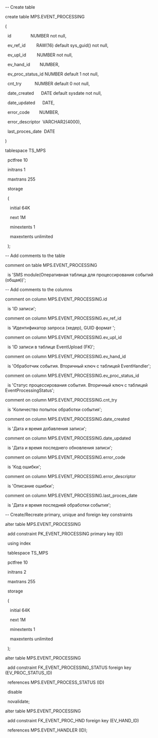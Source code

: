 -- Create table

create table MPS.EVENT_PROCESSING

(

  id                NUMBER not null,

  ev_ref_id         RAW(16) default sys_guid() not null,

  ev_upl_id         NUMBER not null,

  ev_hand_id        NUMBER,

  ev_proc_status_id NUMBER default 1 not null,

  cnt_try           NUMBER default 0 not null,

  date_created      DATE default sysdate not null,

  date_updated      DATE,

  error_code        NUMBER,

  error_descriptor  VARCHAR2(4000),

  last_proces_date  DATE

)

tablespace TS_MPS

  pctfree 10

  initrans 1

  maxtrans 255

  storage

  (

    initial 64K

    next 1M

    minextents 1

    maxextents unlimited

  );

-- Add comments to the table

comment on table MPS.EVENT_PROCESSING

  is 'SMS module(Оперативная таблица для процессирования событий (общая))';

-- Add comments to the columns

comment on column MPS.EVENT_PROCESSING.id

  is 'ID записи';

comment on column MPS.EVENT_PROCESSING.ev_ref_id

  is 'Идентификатор запроса (хедер), GUID формат ';

comment on column MPS.EVENT_PROCESSING.ev_upl_id

  is 'ID записи в таблице EventUpload (FK)';

comment on column MPS.EVENT_PROCESSING.ev_hand_id

  is 'Обработчик события. Вторичный ключ с таблицей EventHandler';

comment on column MPS.EVENT_PROCESSING.ev_proc_status_id

  is 'Статус процессирования события. Вторичный ключ с таблицей EventProcessingStatus';

comment on column MPS.EVENT_PROCESSING.cnt_try

  is 'Количество попыток обработки события';

comment on column MPS.EVENT_PROCESSING.date_created

  is 'Дата и время добавления записи';

comment on column MPS.EVENT_PROCESSING.date_updated

  is 'Дата и время последнего обновления записи';

comment on column MPS.EVENT_PROCESSING.error_code

  is 'Код ошибки';

comment on column MPS.EVENT_PROCESSING.error_descriptor

  is 'Описание ошибки';

comment on column MPS.EVENT_PROCESSING.last_proces_date

  is 'Дата и время последней обработки события';

-- Create/Recreate primary, unique and foreign key constraints

alter table MPS.EVENT_PROCESSING

  add constraint PK_EVENT_PROCESSING primary key (ID)

  using index

  tablespace TS_MPS

  pctfree 10

  initrans 2

  maxtrans 255

  storage

  (

    initial 64K

    next 1M

    minextents 1

    maxextents unlimited

  );

alter table MPS.EVENT_PROCESSING

  add constraint FK_EVENT_PROCESSING_STATUS foreign key (EV_PROC_STATUS_ID)

  references MPS.EVENT_PROCESS_STATUS (ID)

  disable

  novalidate;

alter table MPS.EVENT_PROCESSING

  add constraint FK_EVENT_PROC_HND foreign key (EV_HAND_ID)

  references MPS.EVENT_HANDLER (ID);